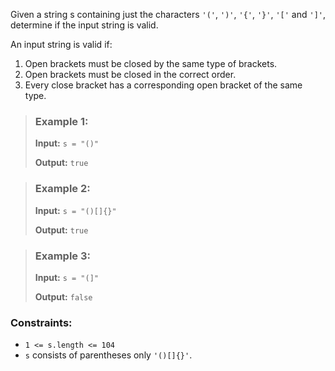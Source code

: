 Given a string s containing just the characters `'('`, `')'`, `'{'`, `'}'`, `'['` and `']'`, determine if the input string is valid.

An input string is valid if:

1. Open brackets must be closed by the same type of brackets.
2. Open brackets must be closed in the correct order.
3. Every close bracket has a corresponding open bracket of the same type.


> ### Example 1:
>
> **Input:** `s = "()"`
>
> **Output:** `true`
> 


> ### Example 2:
>
> **Input:** `s = "()[]{}"`
>
> **Output:** `true`
> 

> ### Example 3:
>
> **Input:** `s = "(]"`
> 
> **Output:** `false`
>
>

### Constraints:

* `1 <= s.length <= 104`
* `s` consists of parentheses only `'()[]{}'`.